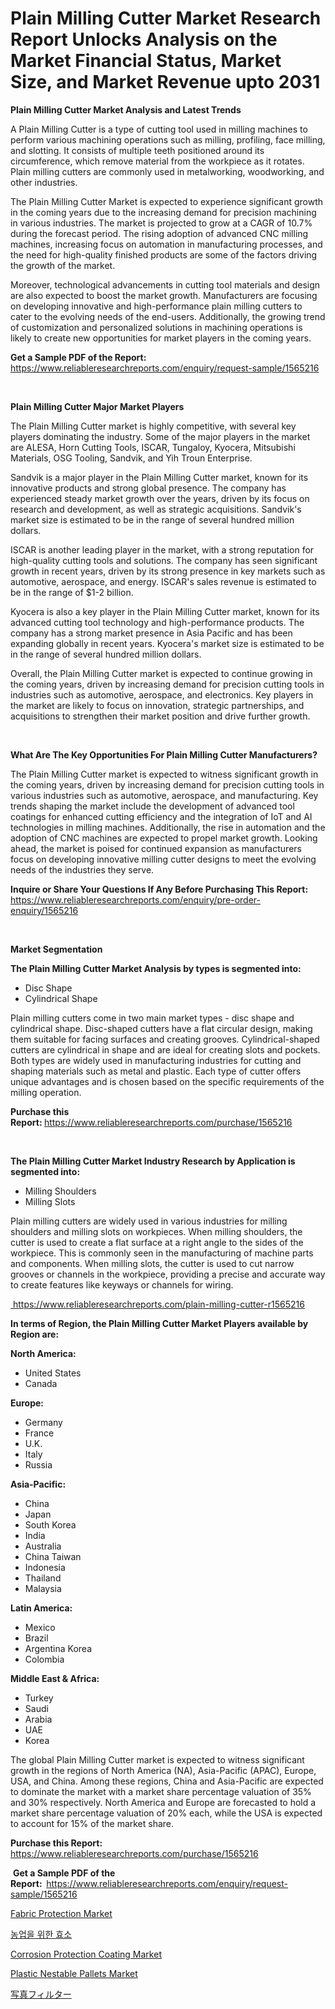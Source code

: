 <p><h1>Plain Milling Cutter Market Research Report Unlocks Analysis on the Market Financial Status, Market Size, and Market Revenue upto 2031</h1></p><p><strong>Plain Milling Cutter Market Analysis and Latest Trends</strong></p>
<p><p>A Plain Milling Cutter is a type of cutting tool used in milling machines to perform various machining operations such as milling, profiling, face milling, and slotting. It consists of multiple teeth positioned around its circumference, which remove material from the workpiece as it rotates. Plain milling cutters are commonly used in metalworking, woodworking, and other industries.</p><p>The Plain Milling Cutter Market is expected to experience significant growth in the coming years due to the increasing demand for precision machining in various industries. The market is projected to grow at a CAGR of 10.7% during the forecast period. The rising adoption of advanced CNC milling machines, increasing focus on automation in manufacturing processes, and the need for high-quality finished products are some of the factors driving the growth of the market.</p><p>Moreover, technological advancements in cutting tool materials and design are also expected to boost the market growth. Manufacturers are focusing on developing innovative and high-performance plain milling cutters to cater to the evolving needs of the end-users. Additionally, the growing trend of customization and personalized solutions in machining operations is likely to create new opportunities for market players in the coming years.</p></p>
<p><strong>Get a Sample PDF of the Report:&nbsp;</strong> <a href="https://www.reliableresearchreports.com/enquiry/request-sample/1565216">https://www.reliableresearchreports.com/enquiry/request-sample/1565216</a></p>
<p>&nbsp;</p>
<p><strong>Plain Milling Cutter Major Market Players</strong></p>
<p><p>The Plain Milling Cutter market is highly competitive, with several key players dominating the industry. Some of the major players in the market are ALESA, Horn Cutting Tools, ISCAR, Tungaloy, Kyocera, Mitsubishi Materials, OSG Tooling, Sandvik, and Yih Troun Enterprise.</p><p>Sandvik is a major player in the Plain Milling Cutter market, known for its innovative products and strong global presence. The company has experienced steady market growth over the years, driven by its focus on research and development, as well as strategic acquisitions. Sandvik's market size is estimated to be in the range of several hundred million dollars.</p><p>ISCAR is another leading player in the market, with a strong reputation for high-quality cutting tools and solutions. The company has seen significant growth in recent years, driven by its strong presence in key markets such as automotive, aerospace, and energy. ISCAR's sales revenue is estimated to be in the range of $1-2 billion.</p><p>Kyocera is also a key player in the Plain Milling Cutter market, known for its advanced cutting tool technology and high-performance products. The company has a strong market presence in Asia Pacific and has been expanding globally in recent years. Kyocera's market size is estimated to be in the range of several hundred million dollars.</p><p>Overall, the Plain Milling Cutter market is expected to continue growing in the coming years, driven by increasing demand for precision cutting tools in industries such as automotive, aerospace, and electronics. Key players in the market are likely to focus on innovation, strategic partnerships, and acquisitions to strengthen their market position and drive further growth.</p></p>
<p>&nbsp;</p>
<p><strong>What Are The Key Opportunities For Plain Milling Cutter Manufacturers?</strong></p>
<p><p>The Plain Milling Cutter market is expected to witness significant growth in the coming years, driven by increasing demand for precision cutting tools in various industries such as automotive, aerospace, and manufacturing. Key trends shaping the market include the development of advanced tool coatings for enhanced cutting efficiency and the integration of IoT and AI technologies in milling machines. Additionally, the rise in automation and the adoption of CNC machines are expected to propel market growth. Looking ahead, the market is poised for continued expansion as manufacturers focus on developing innovative milling cutter designs to meet the evolving needs of the industries they serve.</p></p>
<p><strong>Inquire or Share Your Questions If Any Before Purchasing This Report:</strong> <a href="https://www.reliableresearchreports.com/enquiry/pre-order-enquiry/1565216">https://www.reliableresearchreports.com/enquiry/pre-order-enquiry/1565216</a></p>
<p>&nbsp;</p>
<p><strong>Market Segmentation</strong></p>
<p><strong>The Plain Milling Cutter Market Analysis by types is segmented into:</strong></p>
<p><ul><li>Disc Shape</li><li>Cylindrical Shape</li></ul></p>
<p><p>Plain milling cutters come in two main market types - disc shape and cylindrical shape. Disc-shaped cutters have a flat circular design, making them suitable for facing surfaces and creating grooves. Cylindrical-shaped cutters are cylindrical in shape and are ideal for creating slots and pockets. Both types are widely used in manufacturing industries for cutting and shaping materials such as metal and plastic. Each type of cutter offers unique advantages and is chosen based on the specific requirements of the milling operation.</p></p>
<p><strong>Purchase this Report:&nbsp;</strong><a href="https://www.reliableresearchreports.com/purchase/1565216">https://www.reliableresearchreports.com/purchase/1565216</a></p>
<p>&nbsp;</p>
<p><strong>The Plain Milling Cutter Market Industry Research by Application is segmented into:</strong></p>
<p><ul><li>Milling Shoulders</li><li>Milling Slots</li></ul></p>
<p><p>Plain milling cutters are widely used in various industries for milling shoulders and milling slots on workpieces. When milling shoulders, the cutter is used to create a flat surface at a right angle to the sides of the workpiece. This is commonly seen in the manufacturing of machine parts and components. When milling slots, the cutter is used to cut narrow grooves or channels in the workpiece, providing a precise and accurate way to create features like keyways or channels for wiring.</p></p>
<p><a href="https://www.reliableresearchreports.com/plain-milling-cutter-r1565216">&nbsp;https://www.reliableresearchreports.com/plain-milling-cutter-r1565216</a></p>
<p><strong>In terms of Region, the Plain Milling Cutter Market Players available by Region are:</strong></p>
<p>
    <p> <strong> North America: </strong>
        <ul>
            <li>United States</li>
            <li>Canada</li>
        </ul>
        </p> 
    <p> <strong> Europe: </strong>
        <ul>
            <li>Germany</li>
            <li>France</li>
            <li>U.K.</li>
            <li>Italy</li>
            <li>Russia</li>
        </ul>
        </p> 
    <p> <strong> Asia-Pacific: </strong>
        <ul>
            <li>China</li>
            <li>Japan</li>
            <li>South Korea</li>
            <li>India</li>
            <li>Australia</li>
            <li>China Taiwan</li>
            <li>Indonesia</li>
            <li>Thailand</li>
            <li>Malaysia</li>
        </ul>
        </p> 
    <p> <strong> Latin America: </strong>
        <ul>
            <li>Mexico</li>
            <li>Brazil</li>
            <li>Argentina Korea</li>
            <li>Colombia</li>
        </ul>
        </p> 
    <p> <strong> Middle East & Africa: </strong>
        <ul>
            <li>Turkey</li>
            <li>Saudi</li>
            <li>Arabia</li>
            <li>UAE</li>
            <li>Korea</li>
        </ul>
    </p>
    </p>
<p><p>The global Plain Milling Cutter market is expected to witness significant growth in the regions of North America (NA), Asia-Pacific (APAC), Europe, USA, and China. Among these regions, China and Asia-Pacific are expected to dominate the market with a market share percentage valuation of 35% and 30% respectively. North America and Europe are forecasted to hold a market share percentage valuation of 20% each, while the USA is expected to account for 15% of the market share.</p></p>
<p><strong>Purchase this Report: </strong><a href="https://www.reliableresearchreports.com/purchase/1565216">https://www.reliableresearchreports.com/purchase/1565216</a></p>
<p>&nbsp;<strong>Get a Sample PDF of the Report:&nbsp;&nbsp;</strong><a href="https://www.reliableresearchreports.com/enquiry/request-sample/1565216">https://www.reliableresearchreports.com/enquiry/request-sample/1565216</a></p>
<p><strong></strong></p>
<p><p><a href="https://issuu.com/reportprime-2/docs/fabric-protection-market-size-2030.pptx">Fabric Protection Market</a></p><p><a href="https://medium.com/@agustinfeil/%EB%86%8D%EC%97%85%EC%9A%A9-%ED%9A%A8%EC%86%8C-%EC%8B%9C%EC%9E%A5-%EC%8B%9C%EC%9E%A5-%EC%A0%90%EC%9C%A0%EC%9C%A8-%EC%8B%9C%EC%9E%A5-%EB%8F%99%ED%96%A5-%EB%B0%8F-%EB%AF%B8%EB%9E%98-%EC%84%B1%EC%9E%A5-%ED%83%90%EC%83%89-479710419cb6">농업을 위한 효소</a></p><p><a href="https://issuu.com/reportprime-2/docs/corrosion-protection-coating-market-size-2030.pptx">Corrosion Protection Coating Market</a></p><p><a href="https://www.linkedin.com/pulse/plastic-nestable-pallets-market-growth-trends-covid-19-impact-cs3ac?trackingId=sALPZecrn1ODflA%2FhFbhfQ%3D%3D">Plastic Nestable Pallets Market</a></p><p><a href="https://github.com/EstelWisozk1/Market-Research-Report-List-1/blob/main/749594026779.md">写真フィルター</a></p></p>